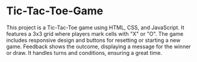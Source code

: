 # Tic-Tac-Toe-Game

This project is a Tic-Tac-Toe game using HTML, CSS, and JavaScript. It features a 3x3 grid where players mark cells with "X" or "O". The game includes responsive design and buttons for resetting or starting a new game. Feedback shows the outcome, displaying a message for the winner or draw. It handles turns and conditions, ensuring a great time.
 
